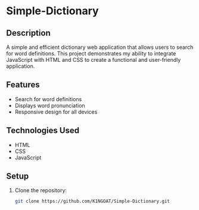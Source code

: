 # Simple-Dictionary
## Description
A simple and efficient dictionary web application that allows users to search for word definitions. This project demonstrates my ability to integrate JavaScript with HTML and CSS to create a functional and user-friendly application.

## Features
- Search for word definitions
- Displays word pronunciation
- Responsive design for all devices

## Technologies Used
- HTML
- CSS
- JavaScript

## Setup
1. Clone the repository:
   ```bash
   git clone https://github.com/K1NGOAT/Simple-Dictionary.git
